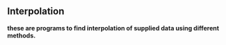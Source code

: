 ## Interpolation

__these are programs to find interpolation of supplied data using different methods.__